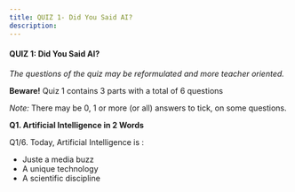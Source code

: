 ```yaml
---
title: QUIZ 1- Did You Said AI?
description:
---
```

#### QUIZ 1: Did You Said AI?

_The questions of the quiz may be reformulated and more teacher oriented._

**Beware!** Quiz 1 contains 3 parts with a total of 6 questions

_Note:_ There may be 0, 1 or more (or all) answers to tick, on some questions.


**Q1. Artificial Intelligence in 2 Words**

Q1/6. Today, Artificial Intelligence is :
- Juste a media buzz
- A unique technology
- A scientific discipline
